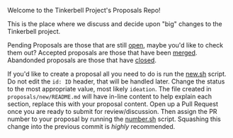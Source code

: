 Welcome to the Tinkerbell Project's Proposals Repo!

This is the place where we discuss and decide upon "big" changes to the Tinkerbell project.

Pending Proposals are those that are still [open](https://github.com/tinkerbell/proposals/pulls?q=is%3Apr+is%3Aopen+sort%3Aupdated-desc), maybe you'd like to check them out?
Accepted proposals are those that have been [merged](https://github.com/tinkerbell/proposals/pulls?q=is%3Apr+sort%3Aupdated-desc+is%3Amerged).
Abandonded proposals are those that have [closed](https://github.com/tinkerbell/proposals/pulls?q=is%3Apr+sort%3Aupdated-desc+is%3Aclosed+is%3Aunmerged).

If you'd like to create a proposal all you need to do is run the [new.sh](./scripts/new.sh) script.
Do not edit the `id: ID` header, that will be handled later.
Change the status to the most appropriate value, most likely `ideation`.
The file created in `proposals/new/README.md` will have in-line content to help explain each section, replace this with your proposal content.
Open up a Pull Request once you are ready to submit for review/discussion.
Then assign the PR number to your proposal by running the [number.sh](./scripts/number.sh) script.
Squashing this change into the previous commit is *highly* recommended.
